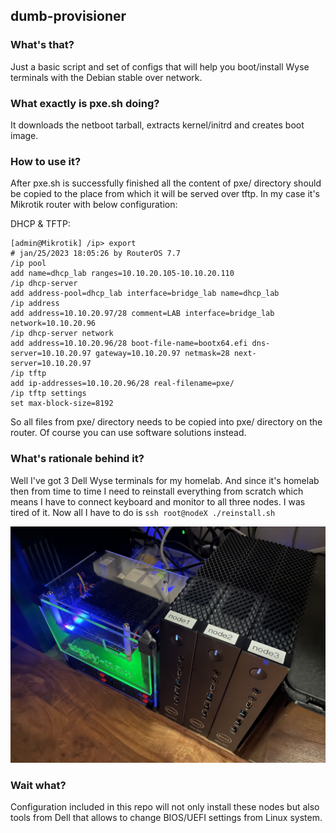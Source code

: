 ## dumb-provisioner

### What's that?

Just a basic script and set of configs that will help you boot/install Wyse terminals with the Debian stable over network.

### What exactly is pxe.sh doing?

It downloads the netboot tarball, extracts kernel/initrd and creates boot image.

### How to use it?

After pxe.sh is successfully finished all the content of pxe/ directory should be copied to the place from which it will be served over tftp.
In my case it's Mikrotik router with below configuration:

DHCP & TFTP:

    [admin@Mikrotik] /ip> export
    # jan/25/2023 18:05:26 by RouterOS 7.7
    /ip pool
    add name=dhcp_lab ranges=10.10.20.105-10.10.20.110
    /ip dhcp-server
    add address-pool=dhcp_lab interface=bridge_lab name=dhcp_lab
    /ip address
    add address=10.10.20.97/28 comment=LAB interface=bridge_lab network=10.10.20.96
    /ip dhcp-server network
    add address=10.10.20.96/28 boot-file-name=bootx64.efi dns-server=10.10.20.97 gateway=10.10.20.97 netmask=28 next-server=10.10.20.97
    /ip tftp
    add ip-addresses=10.10.20.96/28 real-filename=pxe/
    /ip tftp settings
    set max-block-size=8192

So all files from pxe/ directory needs to be copied into pxe/ directory on the router.
Of course you can use software solutions instead. 

### What's rationale behind it?

Well I've got 3 Dell Wyse terminals for my homelab. And since it's homelab then from time to time I need to reinstall everything from scratch which means I have to connect keyboard and monitor to all three nodes. 
I was tired of it. Now all I have to do is `ssh root@nodeX ./reinstall.sh`

![lab](IMG_0891.jpeg)

### Wait what? 

Configuration included in this repo will not only install these nodes but also tools from Dell that allows to change BIOS/UEFI settings from Linux system.




